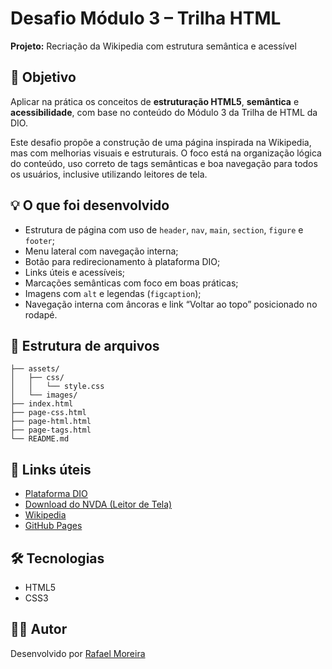 # Desafio Módulo 3 – Trilha HTML

**Projeto:** Recriação da Wikipedia com estrutura semântica e acessível

## 🎯 Objetivo

Aplicar na prática os conceitos de **estruturação HTML5**, **semântica** e **acessibilidade**, com base no conteúdo do Módulo 3 da Trilha de HTML da DIO.

Este desafio propõe a construção de uma página inspirada na Wikipedia, mas com melhorias visuais e estruturais. O foco está na organização lógica do conteúdo, uso correto de tags semânticas e boa navegação para todos os usuários, inclusive utilizando leitores de tela.

## 💡 O que foi desenvolvido

- Estrutura de página com uso de `header`, `nav`, `main`, `section`, `figure` e `footer`;
- Menu lateral com navegação interna;
- Botão para redirecionamento à plataforma DIO;
- Links úteis e acessíveis;
- Marcações semânticas com foco em boas práticas;
- Imagens com `alt` e legendas (`figcaption`);
- Navegação interna com âncoras e link “Voltar ao topo” posicionado no rodapé.

## 📁 Estrutura de arquivos

```
├── assets/
│   ├── css/
│   │   └── style.css
│   └── images/
├── index.html
├── page-css.html
├── page-html.html
├── page-tags.html
└── README.md
```

## 🔗 Links úteis

- [Plataforma DIO](https://web.dio.me/)
- [Download do NVDA (Leitor de Tela)](https://www.nvaccess.org/download/)
- [Wikipedia](https://pt.wikipedia.org/)
- [GitHub Pages](https://github.com/RafaeltiMoreira)

## 🛠 Tecnologias

- HTML5  
- CSS3

## 👨‍💻 Autor

Desenvolvido por [Rafael Moreira](https://github.com/RafaeltiMoreira)